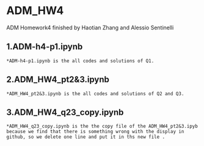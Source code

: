 # ADM_HW4
ADM Homework4 finished by Haotian Zhang and Alessio Sentinelli

## 1.ADM-h4-p1.ipynb
    *ADM-h4-p1.ipynb is the all codes and solutions of Q1.

## 2.ADM_HW4_pt2&3.ipynb
    *ADM_HW4_pt2&3.ipynb is the all codes and solutions of Q2 and Q3.
   
## 3.ADM_HW4_q23_copy.ipynb
    *ADM_HW4_q23_copy.ipynb is the the copy file of the ADM_HW4_pt2&3.ipyb because we find that there is something wrong with the display in github, so we delete one line and put it in ths new file .
